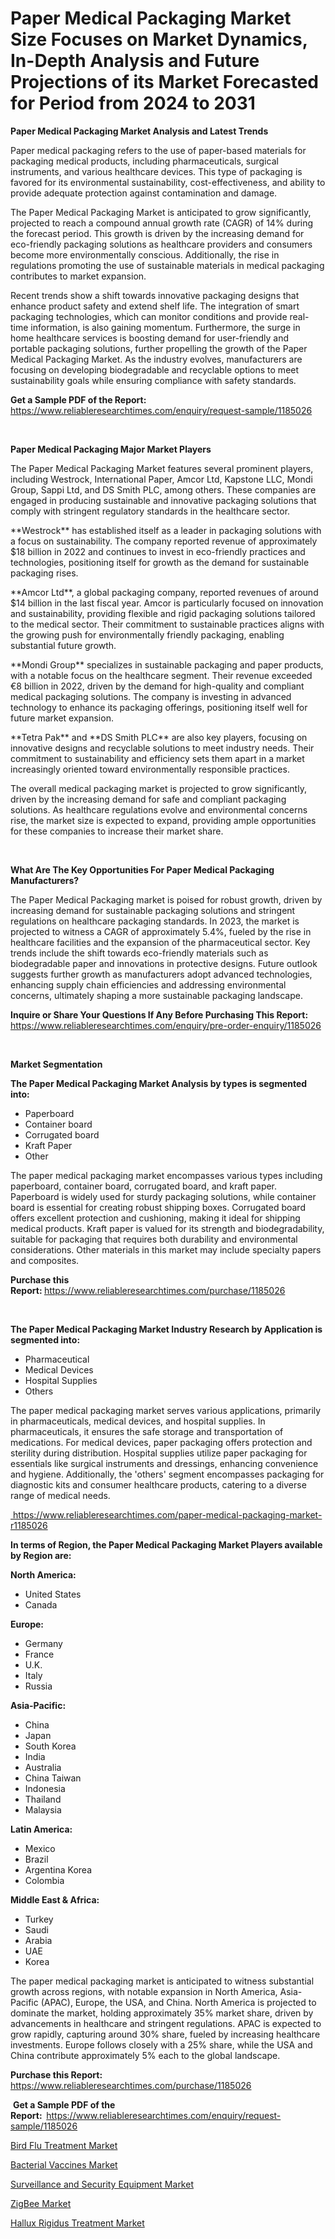 <p><h1>Paper Medical Packaging Market Size Focuses on Market Dynamics, In-Depth Analysis and Future Projections of its Market Forecasted for Period from 2024 to 2031</h1></p><p><strong>Paper Medical Packaging Market Analysis and Latest Trends</strong></p>
<p><p>Paper medical packaging refers to the use of paper-based materials for packaging medical products, including pharmaceuticals, surgical instruments, and various healthcare devices. This type of packaging is favored for its environmental sustainability, cost-effectiveness, and ability to provide adequate protection against contamination and damage. </p><p>The Paper Medical Packaging Market is anticipated to grow significantly, projected to reach a compound annual growth rate (CAGR) of 14% during the forecast period. This growth is driven by the increasing demand for eco-friendly packaging solutions as healthcare providers and consumers become more environmentally conscious. Additionally, the rise in regulations promoting the use of sustainable materials in medical packaging contributes to market expansion. </p><p>Recent trends show a shift towards innovative packaging designs that enhance product safety and extend shelf life. The integration of smart packaging technologies, which can monitor conditions and provide real-time information, is also gaining momentum. Furthermore, the surge in home healthcare services is boosting demand for user-friendly and portable packaging solutions, further propelling the growth of the Paper Medical Packaging Market. As the industry evolves, manufacturers are focusing on developing biodegradable and recyclable options to meet sustainability goals while ensuring compliance with safety standards.</p></p>
<p><strong>Get a Sample PDF of the Report:&nbsp;</strong> <a href="https://www.reliableresearchtimes.com/enquiry/request-sample/1185026?utm_campaign=1486&utm_medium=2&utm_source=Github&utm_content=ia&utm_term=22102024&utm_id=paper-medical-packaging">https://www.reliableresearchtimes.com/enquiry/request-sample/1185026</a></p>
<p>&nbsp;</p>
<p><strong>Paper Medical Packaging Major Market Players</strong></p>
<p><p>The Paper Medical Packaging Market features several prominent players, including Westrock, International Paper, Amcor Ltd, Kapstone LLC, Mondi Group, Sappi Ltd, and DS Smith PLC, among others. These companies are engaged in producing sustainable and innovative packaging solutions that comply with stringent regulatory standards in the healthcare sector.</p><p>**Westrock** has established itself as a leader in packaging solutions with a focus on sustainability. The company reported revenue of approximately $18 billion in 2022 and continues to invest in eco-friendly practices and technologies, positioning itself for growth as the demand for sustainable packaging rises.</p><p>**Amcor Ltd**, a global packaging company, reported revenues of around $14 billion in the last fiscal year. Amcor is particularly focused on innovation and sustainability, providing flexible and rigid packaging solutions tailored to the medical sector. Their commitment to sustainable practices aligns with the growing push for environmentally friendly packaging, enabling substantial future growth.</p><p>**Mondi Group** specializes in sustainable packaging and paper products, with a notable focus on the healthcare segment. Their revenue exceeded €8 billion in 2022, driven by the demand for high-quality and compliant medical packaging solutions. The company is investing in advanced technology to enhance its packaging offerings, positioning itself well for future market expansion.</p><p>**Tetra Pak** and **DS Smith PLC** are also key players, focusing on innovative designs and recyclable solutions to meet industry needs. Their commitment to sustainability and efficiency sets them apart in a market increasingly oriented toward environmentally responsible practices.</p><p>The overall medical packaging market is projected to grow significantly, driven by the increasing demand for safe and compliant packaging solutions. As healthcare regulations evolve and environmental concerns rise, the market size is expected to expand, providing ample opportunities for these companies to increase their market share.</p></p>
<p>&nbsp;</p>
<p><strong>What Are The Key Opportunities For Paper Medical Packaging Manufacturers?</strong></p>
<p><p>The Paper Medical Packaging market is poised for robust growth, driven by increasing demand for sustainable packaging solutions and stringent regulations on healthcare packaging standards. In 2023, the market is projected to witness a CAGR of approximately 5.4%, fueled by the rise in healthcare facilities and the expansion of the pharmaceutical sector. Key trends include the shift towards eco-friendly materials such as biodegradable paper and innovations in protective designs. Future outlook suggests further growth as manufacturers adopt advanced technologies, enhancing supply chain efficiencies and addressing environmental concerns, ultimately shaping a more sustainable packaging landscape.</p></p>
<p><strong>Inquire or Share Your Questions If Any Before Purchasing This Report:</strong> <a href="https://www.reliableresearchtimes.com/enquiry/pre-order-enquiry/1185026?utm_campaign=1486&utm_medium=2&utm_source=Github&utm_content=ia&utm_term=22102024&utm_id=paper-medical-packaging">https://www.reliableresearchtimes.com/enquiry/pre-order-enquiry/1185026</a></p>
<p>&nbsp;</p>
<p><strong>Market Segmentation</strong></p>
<p><strong>The Paper Medical Packaging Market Analysis by types is segmented into:</strong></p>
<p><ul><li>Paperboard</li><li>Container board</li><li>Corrugated board</li><li>Kraft Paper</li><li>Other</li></ul></p>
<p><p>The paper medical packaging market encompasses various types including paperboard, container board, corrugated board, and kraft paper. Paperboard is widely used for sturdy packaging solutions, while container board is essential for creating robust shipping boxes. Corrugated board offers excellent protection and cushioning, making it ideal for shipping medical products. Kraft paper is valued for its strength and biodegradability, suitable for packaging that requires both durability and environmental considerations. Other materials in this market may include specialty papers and composites.</p></p>
<p><strong>Purchase this Report:&nbsp;</strong><a href="https://www.reliableresearchtimes.com/purchase/1185026?utm_campaign=1486&utm_medium=2&utm_source=Github&utm_content=ia&utm_term=22102024&utm_id=paper-medical-packaging">https://www.reliableresearchtimes.com/purchase/1185026</a></p>
<p>&nbsp;</p>
<p><strong>The Paper Medical Packaging Market Industry Research by Application is segmented into:</strong></p>
<p><ul><li>Pharmaceutical</li><li>Medical Devices</li><li>Hospital Supplies</li><li>Others</li></ul></p>
<p><p>The paper medical packaging market serves various applications, primarily in pharmaceuticals, medical devices, and hospital supplies. In pharmaceuticals, it ensures the safe storage and transportation of medications. For medical devices, paper packaging offers protection and sterility during distribution. Hospital supplies utilize paper packaging for essentials like surgical instruments and dressings, enhancing convenience and hygiene. Additionally, the 'others' segment encompasses packaging for diagnostic kits and consumer healthcare products, catering to a diverse range of medical needs.</p></p>
<p><a href="https://www.reliableresearchtimes.com/paper-medical-packaging-market-r1185026?utm_campaign=1486&utm_medium=2&utm_source=Github&utm_content=ia&utm_term=22102024&utm_id=paper-medical-packaging">&nbsp;https://www.reliableresearchtimes.com/paper-medical-packaging-market-r1185026</a></p>
<p><strong>In terms of Region, the Paper Medical Packaging Market Players available by Region are:</strong></p>
<p>
    <p> <strong> North America: </strong>
        <ul>
            <li>United States</li>
            <li>Canada</li>
        </ul>
        </p> 
    <p> <strong> Europe: </strong>
        <ul>
            <li>Germany</li>
            <li>France</li>
            <li>U.K.</li>
            <li>Italy</li>
            <li>Russia</li>
        </ul>
        </p> 
    <p> <strong> Asia-Pacific: </strong>
        <ul>
            <li>China</li>
            <li>Japan</li>
            <li>South Korea</li>
            <li>India</li>
            <li>Australia</li>
            <li>China Taiwan</li>
            <li>Indonesia</li>
            <li>Thailand</li>
            <li>Malaysia</li>
        </ul>
        </p> 
    <p> <strong> Latin America: </strong>
        <ul>
            <li>Mexico</li>
            <li>Brazil</li>
            <li>Argentina Korea</li>
            <li>Colombia</li>
        </ul>
        </p> 
    <p> <strong> Middle East & Africa: </strong>
        <ul>
            <li>Turkey</li>
            <li>Saudi</li>
            <li>Arabia</li>
            <li>UAE</li>
            <li>Korea</li>
        </ul>
    </p>
    </p>
<p><p>The paper medical packaging market is anticipated to witness substantial growth across regions, with notable expansion in North America, Asia-Pacific (APAC), Europe, the USA, and China. North America is projected to dominate the market, holding approximately 35% market share, driven by advancements in healthcare and stringent regulations. APAC is expected to grow rapidly, capturing around 30% share, fueled by increasing healthcare investments. Europe follows closely with a 25% share, while the USA and China contribute approximately 5% each to the global landscape.</p></p>
<p><strong>Purchase this Report: </strong><a href="https://www.reliableresearchtimes.com/purchase/1185026?utm_campaign=1486&utm_medium=2&utm_source=Github&utm_content=ia&utm_term=22102024&utm_id=paper-medical-packaging">https://www.reliableresearchtimes.com/purchase/1185026</a></p>
<p>&nbsp;<strong>Get a Sample PDF of the Report:&nbsp;&nbsp;</strong><a href="https://www.reliableresearchtimes.com/enquiry/request-sample/1185026?utm_campaign=1486&utm_medium=2&utm_source=Github&utm_content=ia&utm_term=22102024&utm_id=paper-medical-packaging">https://www.reliableresearchtimes.com/enquiry/request-sample/1185026</a></p>
<p><strong></strong></p>
<p><p><a href="https://www.linkedin.com/pulse/bird-flu-treatment-market-dynamics-application-types-emerging-mplkc?utm_campaign=1486&utm_medium=2&utm_source=Github&utm_content=ia&utm_term=22102024&utm_id=paper-medical-packaging">Bird Flu Treatment Market</a></p><p><a href="https://www.linkedin.com/pulse/consumer-behavior-shifts-bacterial-vaccines-market-demand-analysis-kjhuc?utm_campaign=1486&utm_medium=2&utm_source=Github&utm_content=ia&utm_term=22102024&utm_id=paper-medical-packaging">Bacterial Vaccines Market</a></p><p><a href="https://issuu.com/reportprime-2/docs/surveillance-and-security-equipment_9510ab59806798?utm_campaign=1486&utm_medium=2&utm_source=Github&utm_content=ia&utm_term=22102024&utm_id=paper-medical-packaging">Surveillance and Security Equipment Market</a></p><p><a href="https://www.linkedin.com/pulse/emerging-trends-zigbee-market-global-outlook-future-prospects-iauec?utm_campaign=1486&utm_medium=2&utm_source=Github&utm_content=ia&utm_term=22102024&utm_id=paper-medical-packaging">ZigBee Market</a></p><p><a href="https://www.linkedin.com/pulse/hallux-rigidus-treatment-momentum-charting-138-cagr-path-2024-2031-71ihc?utm_campaign=1486&utm_medium=2&utm_source=Github&utm_content=ia&utm_term=22102024&utm_id=paper-medical-packaging">Hallux Rigidus Treatment Market</a></p></p>